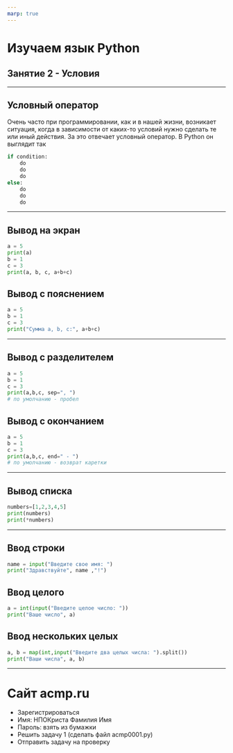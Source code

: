 ```yaml
---
marp: true
---
```


# Изучаем язык Python
## Занятие 2 - Условия

---

## Условный оператор

Очень часто при программировании, как и в нашей жизни, возникает ситуация,
когда в зависимости от каких-то условий нужно сделать те или иный действия.
За это отвечает условный оператор. В Python он выглядит так

```python
if condition:
    do
    do
    do
else:
    do
    do
    do

```

---

## Вывод на экран

```python
a = 5
print(a)
b = 1
c = 3
print(a, b, c, a+b+c)
```


## Вывод c пояснением

```python
a = 5
b = 1
c = 3
print("Cумма а, b, c:", a+b+c)
```

---

## Вывод c разделителем

```python
a = 5
b = 1
c = 3
print(a,b,c, sep=", ")
# по умолчанию - пробел
```

## Вывод c окончанием

```python
a = 5
b = 1
c = 3
print(a,b,c, end=" - ")
# по умолчанию - возврат каретки
```

---

## Вывод cписка

```python
numbers=[1,2,3,4,5]
print(numbers)
print(*numbers)
```
---

## Ввод строки

```python
name = input("Введите свое имя: ")
print("Здравствуйте", name ,"!")
```

## Ввод целого

```python
a = int(input("Введите целое число: "))
print("Ваше число", a)
```

## Ввод нескольких целых

```python
a, b = map(int,input("Введите два целых числа: ").split())
print("Ваши числа", a, b)
```
---

# Сайт acmp.ru

- Зарегистрироваться 
- Имя: НПОКриста Фамилия Имя
- Пароль: взять из бумажки
- Решить задачу 1 (сделать файл acmp0001.py)
- Отправить задачу на проверку

